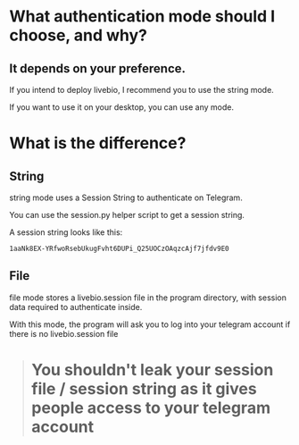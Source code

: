 # What authentication mode should I choose, and why?

## It depends on your preference.

If you intend to deploy livebio, I recommend you to use the string mode.

If you want to use it on your desktop, you can use any mode.

# What is the difference?

## String

string mode uses a Session String to authenticate on Telegram.

You can use the session.py helper script to get a session string.

A session string looks like this:
```
1aaNk8EX-YRfwoRsebUkugFvht6DUPi_Q25UOCzOAqzcAjf7jfdv9E0
```

## File

file mode stores a livebio.session file in the program directory, with session data required to authenticate inside.

With this mode, the program will ask you to log into your telegram account if there is no livebio.session file

> # You shouldn't leak your session file / session string as it gives people access to your telegram account
